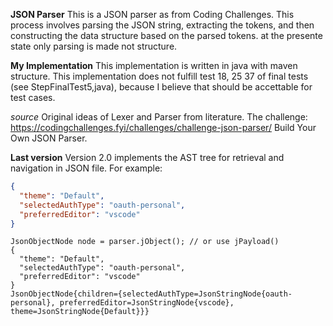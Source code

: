 **JSON Parser**
This is a JSON parser as from Coding Challenges. This process involves parsing the JSON string, extracting the tokens, and then constructing the data structure based on the parsed tokens. at the presente state only parsing is made not structure.

**My Implementation**
This implementation is written in java with maven structure.
This implementation does not fulfill test 18, 25  37 of final tests (see StepFinalTest5,java), because I believe that should be accettable for test cases.

*source*
Original ideas of Lexer and Parser from literature.
The challenge: https://codingchallenges.fyi/challenges/challenge-json-parser/
Build Your Own JSON Parser.

**Last version**
Version 2.0 implements the AST tree for retrieval and navigation in JSON file.
For example:
```json
{
  "theme": "Default",
  "selectedAuthType": "oauth-personal",
  "preferredEditor": "vscode"
}
```
```text
JsonObjectNode node = parser.jObject(); // or use jPayload()
{
  "theme": "Default",
  "selectedAuthType": "oauth-personal",
  "preferredEditor": "vscode"
}
JsonObjectNode{children={selectedAuthType=JsonStringNode{oauth-personal}, preferredEditor=JsonStringNode{vscode}, theme=JsonStringNode{Default}}}
```